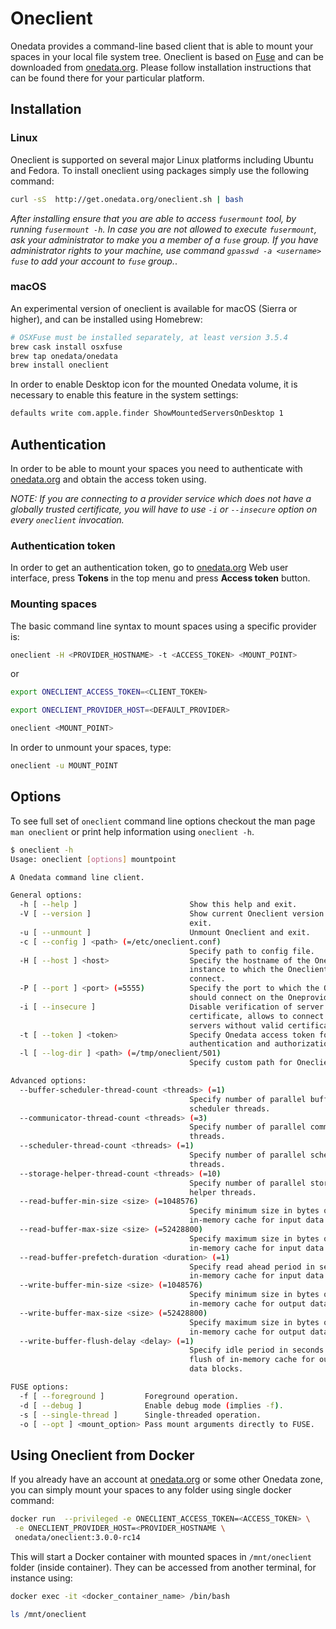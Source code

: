 # Oneclient

<!-- toc -->

Onedata provides a command-line based client that is able to mount your spaces
in your local file system tree. Oneclient is based on
[Fuse](https://github.com/libfuse/libfuse) and can be downloaded from
[onedata.org](https://onedata.org/download). Please follow installation
instructions that can be found there for your particular platform.

## Installation

### Linux
Oneclient is supported on several major Linux platforms including Ubuntu and Fedora. To install oneclient using packages simply use the following command:

```bash
curl -sS  http://get.onedata.org/oneclient.sh | bash
```

*After installing ensure that you are able to access `fusermount` tool, by
running `fusermount -h`. In case you are not allowed to execute `fusermount`,
ask your administrator to make you a member of a `fuse` group. If you have
administrator rights to your machine, use command `gpasswd -a <username> fuse`
to add your account to `fuse` group.*.

### macOS
An experimental version of oneclient is available for macOS (Sierra or higher), and can be installed using Homebrew:

```bash
# OSXFuse must be installed separately, at least version 3.5.4
brew cask install osxfuse
brew tap onedata/onedata
brew install oneclient
```

In order to enable Desktop icon for the mounted Onedata volume, it is necessary to enable this feature in the system settings:

```bash
defaults write com.apple.finder ShowMountedServersOnDesktop 1
```

## Authentication

In order to be able to mount your spaces you need to authenticate with
[onedata.org](onedata.org) and obtain the access token using.

*NOTE: If you are connecting to a provider service which does not have a
globally trusted certificate, you will have to use `-i` or `--insecure`
option on every `oneclient` invocation.*

### Authentication token
In order to get an authentication token, go to [onedata.org](onedata.org) Web
user interface, press **Tokens** in the top menu and press
**Access token** button.

<!--
### Using third party IdP access tokens
Onedata supports authentication directly using tokens issued by trusted
third-party tokens (e.g. GitHub), if they are enabled in a paritcular Onedata
deployment. In order to use such tokens, they have to be prefixed with the IdP
token prefix as configured by administrators of Onezone service. For instance:

```
github:e72e16c7e42f292c6912e7710c838347ae178b4a
``` -->

### Mounting spaces

The basic command line syntax to mount spaces using a specific provider is:
```bash
oneclient -H <PROVIDER_HOSTNAME> -t <ACCESS_TOKEN> <MOUNT_POINT>
```

or

```bash
export ONECLIENT_ACCESS_TOKEN=<CLIENT_TOKEN>

export ONECLIENT_PROVIDER_HOST=<DEFAULT_PROVIDER>

oneclient <MOUNT_POINT>
```

In order to unmount your spaces, type:

```bash
oneclient -u MOUNT_POINT
```

## Options

To see full set of `oneclient` command line options checkout the man page
`man oneclient` or print help information using `oneclient -h`.

```bash
$ oneclient -h
Usage: oneclient [options] mountpoint

A Onedata command line client.

General options:
  -h [ --help ]                         Show this help and exit.
  -V [ --version ]                      Show current Oneclient version and
                                        exit.
  -u [ --unmount ]                      Unmount Oneclient and exit.
  -c [ --config ] <path> (=/etc/oneclient.conf)
                                        Specify path to config file.
  -H [ --host ] <host>                  Specify the hostname of the Oneprovider
                                        instance to which the Oneclient should
                                        connect.
  -P [ --port ] <port> (=5555)          Specify the port to which the Oneclient
                                        should connect on the Oneprovider.
  -i [ --insecure ]                     Disable verification of server
                                        certificate, allows to connect to
                                        servers without valid certificate.
  -t [ --token ] <token>                Specify Onedata access token for
                                        authentication and authorization.
  -l [ --log-dir ] <path> (=/tmp/oneclient/501)
                                        Specify custom path for Oneclient logs.

Advanced options:
  --buffer-scheduler-thread-count <threads> (=1)
                                        Specify number of parallel buffer
                                        scheduler threads.
  --communicator-thread-count <threads> (=3)
                                        Specify number of parallel communicator
                                        threads.
  --scheduler-thread-count <threads> (=1)
                                        Specify number of parallel scheduler
                                        threads.
  --storage-helper-thread-count <threads> (=10)
                                        Specify number of parallel storage
                                        helper threads.
  --read-buffer-min-size <size> (=1048576)
                                        Specify minimum size in bytes of
                                        in-memory cache for input data blocks.
  --read-buffer-max-size <size> (=52428800)
                                        Specify maximum size in bytes of
                                        in-memory cache for input data blocks.
  --read-buffer-prefetch-duration <duration> (=1)
                                        Specify read ahead period in seconds of
                                        in-memory cache for input data blocks.
  --write-buffer-min-size <size> (=1048576)
                                        Specify minimum size in bytes of
                                        in-memory cache for output data blocks.
  --write-buffer-max-size <size> (=52428800)
                                        Specify maximum size in bytes of
                                        in-memory cache for output data blocks.
  --write-buffer-flush-delay <delay> (=1)
                                        Specify idle period in seconds before
                                        flush of in-memory cache for output
                                        data blocks.

FUSE options:
  -f [ --foreground ]         Foreground operation.
  -d [ --debug ]              Enable debug mode (implies -f).
  -s [ --single-thread ]      Single-threaded operation.
  -o [ --opt ] <mount_option> Pass mount arguments directly to FUSE.
```

## Using Oneclient from Docker
If you already have an account at [onedata.org](onedata.org) or some other
Onedata zone, you can simply mount your spaces to any folder using single docker command:

```bash
docker run  --privileged -e ONECLIENT_ACCESS_TOKEN=<ACCESS_TOKEN> \
 -e ONECLIENT_PROVIDER_HOST=<PROVIDER_HOSTNAME \
 onedata/oneclient:3.0.0-rc14
```

This will start a Docker container with mounted spaces in `/mnt/oneclient`
folder (inside container). They can be accessed from another terminal,
for instance using:
```bash
docker exec -it <docker_container_name> /bin/bash

ls /mnt/oneclient
```

